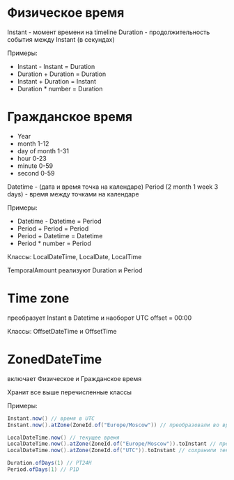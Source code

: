 # Физическое время

Instant - момент времени на timeline
Duration - продолжительность события между Instant (в секундах)

Примеры:
- Instant - Instant = Duration
- Duration + Duration = Duration
- Instant + Duration = Instant
- Duration * number = Duration

# Гражданское время

- Year
- month 1-12
- day of month 1-31
- hour 0-23
- minute 0-59
- second 0-59

Datetime - (дата и время точка на календаре)
Period (2 month 1 week 3 days) - время между точками на календаре

Примеры:
- Datetime - Datetime = Period
- Period + Period = Period
- Period + Datetime = Datetime
- Period * number = Period

Классы: LocalDateTime, LocalDate, LocalTime

TemporalAmount реализуют Duration и Period
# Time zone 
преобразует Instant в Datetime и наоборот
UTC offset = 00:00

Классы: OffsetDateTime и OffsetTime
# ZonedDateTime 
включает Физическое и Гражданское время

Хранит все выше перечисленные классы

Примеры:
```scala
Instant.now() // время в UTC
Instant.now().atZone(ZoneId.of("Europe/Moscow")) // преобразовали во время в Москве

LocalDateTime.now() // текущее время
LocalDateTime.now().atZone(ZoneId.of("Europe/Moscow")).toInstant // преобразовали в UTC
LocalDateTime.now().atZone(ZoneId.of("UTC")).toInstant // сохранили текущее время как UTC

Duration.ofDays(1) // PT24H
Period.ofDays(1) // P1D
```